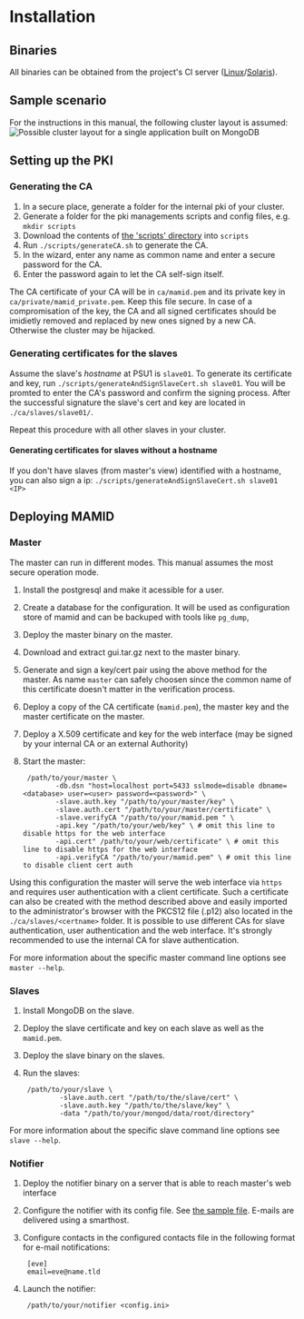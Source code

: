 # Installation

## Binaries

All binaries can be obtained from the project's CI server
([Linux](https://jenkins.dogcraft.de/job/mamid/label=jenkins-mamid-builder,target=build/)/[Solaris](https://jenkins.dogcraft.de/job/mamid/label=mamid-builder-oi,target=build/)).

## Sample scenario

For the instructions in this manual, the following cluster layout is assumed:
![Possible cluster layout for a single application built on MongoDB](https://cdn.rawgit.com/KIT-MAMID/mamid/doc/doc/cluster_layout.svg)

## Setting up the PKI

### Generating the CA

1. In a secure place, generate a folder for the internal pki of your cluster.
2. Generate a folder for the pki managements scripts and config files, e.g. `mkdir scripts`
3. Download the contents of [the 'scripts' directory](https://github.com/KIT-MAMID/mamid/tree/master/scripts) into `scripts`
4. Run `./scripts/generateCA.sh` to generate the CA.
5. In the wizard, enter any name as common name and enter a secure password for the CA.
6. Enter the password again to let the CA self-sign itself.

The CA certificate of your CA will be in `ca/mamid.pem` and its private key in `ca/private/mamid_private.pem`. 
Keep this file secure. In case of a compromisation of the key, the CA and all signed certificates should be imidietly 
removed and replaced by new ones signed by a new CA. Otherwise the cluster may be hijacked.

### Generating certificates for the slaves

Assume the slave's _hostname_ at PSU1 is `slave01`.
To generate its certificate and key, run `./scripts/generateAndSignSlaveCert.sh slave01`.
You will be promted to enter the CA's password and confirm the signing process.
After the successful signature the slave's cert and key are located in `./ca/slaves/slave01/`.

Repeat this procedure with all other slaves in your cluster.

#### Generating certificates for slaves without a hostname

If you don't have slaves (from master's view) identified with a hostname, you can also sign a ip:
`./scripts/generateAndSignSlaveCert.sh slave01 <IP>`

## Deploying MAMID

### Master

The master can run in different modes. This manual assumes the most secure operation mode.

1. Install the postgresql and make it acessible for a user.
2. Create a database for the configuration. It will be used as configuration store of mamid and can be backuped with 
tools like `pg_dump`,
3. Deploy the master binary on the master.
4. Download and extract gui.tar.gz next to the master binary. 
5. Generate and sign a key/cert pair using the above method for the master.
As name `master` can safely choosen since the common name of this certificate doesn't matter in the verification process.
6. Deploy a copy of the CA certificate (`mamid.pem`), the master key and the master certificate on the master.
7. Deploy a X.509 certificate and key for the web interface (may be signed by your internal CA or an external Authority)
8. Start the master:

        /path/to/your/master \
               -db.dsn "host=localhost port=5433 sslmode=disable dbname=<database> user=<user> password=<password>" \
               -slave.auth.key "/path/to/your/master/key" \
               -slave.auth.cert "/path/to/your/master/certificate" \
               -slave.verifyCA "/path/to/your/mamid.pem " \
               -api.key "/path/to/your/web/key" \ # omit this line to disable https for the web interface
               -api.cert" /path/to/your/web/certificate" \ # omit this line to disable https for the web interface
               -api.verifyCA "/path/to/your/mamid.pem" \ # omit this line to disable client cert auth

Using this configuration the master will serve the web interface via `https` and requires 
user authentication with a client certificate. Such a certificate can also be created with the method described above
and easily imported to the administrator's browser with the PKCS12 file (.p12) also located
in the `./ca/slaves/<certname>` folder. It is possible to use different CAs for slave authentication,
user authentication and the web interface. It's strongly recommended to use the internal CA for slave
authentication.

For more information about the specific master command line options see `master --help`.

### Slaves

1. Install MongoDB on the slave.
2. Deploy the slave certificate and key on each slave as well as the `mamid.pem`.
3. Deploy the slave binary on the slaves.
4. Run the slaves:

        /path/to/your/slave \
                -slave.auth.cert "/path/to/the/slave/cert" \
                -slave.auth.key "/path/to/the/slave/key" \ 
                -data "/path/to/your/mongod/data/root/directory"

For more information about the specific slave command line options see `slave --help`.

### Notifier

1. Deploy the notifier binary on a server that is able to reach master's web interface
2. Configure the notifier with its config file. See [the sample file](https://github.com/KIT-MAMID/mamid/blob/master/notifier/config.ini.sample).
E-mails are delivered using a smarthost.
3. Configure contacts in the configured contacts file in the following format for e-mail notifications:

        [eve]
        email=eve@name.tld
4. Launch the notifier:

        /path/to/your/notifier <config.ini>
